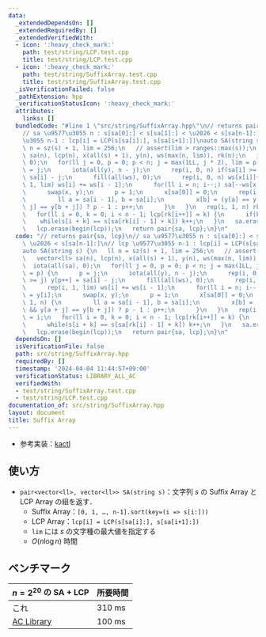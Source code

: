 ```yaml
---
data:
  _extendedDependsOn: []
  _extendedRequiredBy: []
  _extendedVerifiedWith:
  - icon: ':heavy_check_mark:'
    path: test/string/LCP.test.cpp
    title: test/string/LCP.test.cpp
  - icon: ':heavy_check_mark:'
    path: test/string/SuffixArray.test.cpp
    title: test/string/SuffixArray.test.cpp
  _isVerificationFailed: false
  _pathExtension: hpp
  _verificationStatusIcon: ':heavy_check_mark:'
  attributes:
    links: []
  bundledCode: "#line 1 \"src/string/SuffixArray.hpp\"\n// returns pair{sa, lcp}\n\
    // sa \u9577\u3055 n : s[sa[0]:] < s[sa[1]:] < \u2026 < s[sa[n-1]:]\n// lcp \u9577\
    \u3055 n-1 : lcp[i] = LCP(s[sa[i]:], s[sa[i+1]:])\nauto SA(string s) {\n   ll\
    \ n = sz(s) + 1, lim = 256;\n   // assert(lim > ranges::max(s));\n   vector<ll>\
    \ sa(n), lcp(n), x(all(s) + 1), y(n), ws(max(n, lim)), rk(n);\n   iota(all(sa),\
    \ 0);\n   for(ll j = 0, p = 0; p < n; j = max(1LL, j * 2), lim = p) {\n      p\
    \ = j;\n      iota(all(y), n - j);\n      rep(i, 0, n) if(sa[i] >= j) y[p++] =\
    \ sa[i] - j;\n      fill(all(ws), 0);\n      rep(i, 0, n) ws[x[i]]++;\n      rep(i,\
    \ 1, lim) ws[i] += ws[i - 1];\n      for(ll i = n; i--;) sa[--ws[x[y[i]]]] = y[i];\n\
    \      swap(x, y);\n      p = 1;\n      x[sa[0]] = 0;\n      rep(i, 1, n) {\n\
    \         ll a = sa[i - 1], b = sa[i];\n         x[b] = (y[a] == y[b] && y[a +\
    \ j] == y[b + j]) ? p - 1 : p++;\n      }\n   }\n   rep(i, 1, n) rk[sa[i]] = i;\n\
    \   for(ll i = 0, k = 0; i < n - 1; lcp[rk[i++]] = k) {\n      if(k) k--;\n  \
    \    while(s[i + k] == s[sa[rk[i] - 1] + k]) k++;\n   }\n   sa.erase(begin(sa));\n\
    \   lcp.erase(begin(lcp));\n   return pair{sa, lcp};\n}\n"
  code: "// returns pair{sa, lcp}\n// sa \u9577\u3055 n : s[sa[0]:] < s[sa[1]:] <\
    \ \u2026 < s[sa[n-1]:]\n// lcp \u9577\u3055 n-1 : lcp[i] = LCP(s[sa[i]:], s[sa[i+1]:])\n\
    auto SA(string s) {\n   ll n = sz(s) + 1, lim = 256;\n   // assert(lim > ranges::max(s));\n\
    \   vector<ll> sa(n), lcp(n), x(all(s) + 1), y(n), ws(max(n, lim)), rk(n);\n \
    \  iota(all(sa), 0);\n   for(ll j = 0, p = 0; p < n; j = max(1LL, j * 2), lim\
    \ = p) {\n      p = j;\n      iota(all(y), n - j);\n      rep(i, 0, n) if(sa[i]\
    \ >= j) y[p++] = sa[i] - j;\n      fill(all(ws), 0);\n      rep(i, 0, n) ws[x[i]]++;\n\
    \      rep(i, 1, lim) ws[i] += ws[i - 1];\n      for(ll i = n; i--;) sa[--ws[x[y[i]]]]\
    \ = y[i];\n      swap(x, y);\n      p = 1;\n      x[sa[0]] = 0;\n      rep(i,\
    \ 1, n) {\n         ll a = sa[i - 1], b = sa[i];\n         x[b] = (y[a] == y[b]\
    \ && y[a + j] == y[b + j]) ? p - 1 : p++;\n      }\n   }\n   rep(i, 1, n) rk[sa[i]]\
    \ = i;\n   for(ll i = 0, k = 0; i < n - 1; lcp[rk[i++]] = k) {\n      if(k) k--;\n\
    \      while(s[i + k] == s[sa[rk[i] - 1] + k]) k++;\n   }\n   sa.erase(begin(sa));\n\
    \   lcp.erase(begin(lcp));\n   return pair{sa, lcp};\n}\n"
  dependsOn: []
  isVerificationFile: false
  path: src/string/SuffixArray.hpp
  requiredBy: []
  timestamp: '2024-04-04 11:44:57+09:00'
  verificationStatus: LIBRARY_ALL_AC
  verifiedWith:
  - test/string/SuffixArray.test.cpp
  - test/string/LCP.test.cpp
documentation_of: src/string/SuffixArray.hpp
layout: document
title: Suffix Array
---
```

- 参考実装：[kactl](https://github.com/kth-competitive-programming/kactl/blob/431a6ef4ec6c04cf4c17e065089b7c4d451ea9cf/content/strings/SuffixArray.h)

## 使い方

- `pair<vector<ll>, vector<ll>> SA(string s)`：文字列 $s$ の Suffix Array と LCP Array の組を返す．
    - Suffix Array：`[0, 1, …, n-1].sort(key=(i => s[i:]))`
    - LCP Array：`lcp[i] = LCP(s[sa[i]:], s[sa[i+1]:])`
    - `lim` には $s$ の文字種の最大値を指定する
    - $O(n \log n)$ 時間

## ベンチマーク

| $n = 2^{20}$ の SA + LCP | 所要時間 |
| --- | --- |
| これ | 310 ms |
| [AC Library](https://github.com/atcoder/ac-library/blob/d8ca7f26686f6c78d15d13ca438ea866526e87fb/atcoder/string.hpp) | 100 ms |
